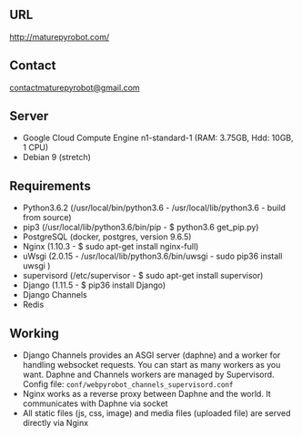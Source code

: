 ## URL
http://maturepyrobot.com/

## Contact
contactmaturepyrobot@gmail.com

## Server
- Google Cloud Compute Engine n1-standard-1 (RAM: 3.75GB, Hdd: 10GB, 1 CPU)
- Debian 9 (stretch)

## Requirements
- Python3.6.2 (/usr/local/bin/python3.6 - /usr/local/lib/python3.6 - build from source)
- pip3 (/usr/local/lib/python3.6/bin/pip - $ python3.6 get_pip.py)
- PostgreSQL (docker, postgres, version 9.6.5)
- Nginx (1.10.3 - $ sudo apt-get install nginx-full)
- uWsgi (2.0.15 - /usr/local/lib/python3.6/bin/uwsgi - sudo pip36 install uwsgi )
- supervisord (/etc/supervisor - $ sudo apt-get install supervisor)
- Django (1.11.5 - $ pip36 install Django)
- Django Channels
- Redis

## Working
- Django Channels provides an ASGI server (daphne) and a worker for handling websocket requests. You can start as many workers as you want. Daphne and Channels workers are managed by Supervisord. Config file: `conf/webpyrobot_channels_supervisord.conf`
- Nginx works as a reverse proxy between Daphne and the world. It communicates with Daphne via socket
- All static files (js, css, image) and media files (uploaded file) are served directly via Nginx




